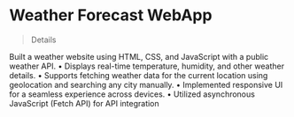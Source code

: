 # Weather Forecast WebApp

> Details

Built a weather website using HTML, CSS, and JavaScript with a public weather API.
 • Displays real-time temperature, humidity, and other weather details.
 • Supports fetching weather data for the current location using geolocation and searching any city manually.
 • Implemented responsive UI for a seamless experience across devices.
 • Utilized asynchronous JavaScript (Fetch API) for API integration
 
